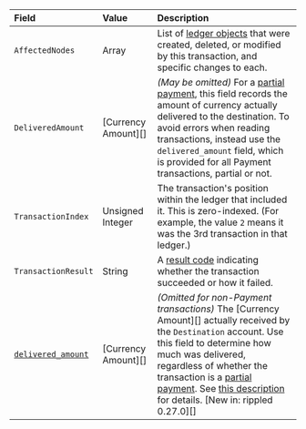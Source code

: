 | Field                                   | Value               | Description  |
|:----------------------------------------|:--------------------|:-------------|
| `AffectedNodes`                         | Array               | List of [ledger objects](ledger-object-types.html) that were created, deleted, or modified by this transaction, and specific changes to each. |
| `DeliveredAmount`                       | [Currency Amount][] | _(May be omitted)_ For a [partial payment](partial-payments.html), this field records the amount of currency actually delivered to the destination. To avoid errors when reading transactions, instead use the `delivered_amount` field, which is provided for all Payment transactions, partial or not. |
| `TransactionIndex`                      | Unsigned Integer    | The transaction's position within the ledger that included it. This is zero-indexed. (For example, the value `2` means it was the 3rd transaction in that ledger.) |
| `TransactionResult`                     | String              | A [result code](transaction-results.html) indicating whether the transaction succeeded or how it failed. |
| [`delivered_amount`](transaction-metadata.html#delivered-amount) | [Currency Amount][] | _(Omitted for non-Payment transactions)_ The [Currency Amount][] actually received by the `Destination` account. Use this field to determine how much was delivered, regardless of whether the transaction is a [partial payment](partial-payments.html). See [this description](transaction-metadata.html#delivered-amount) for details. [New in: rippled 0.27.0][] |
